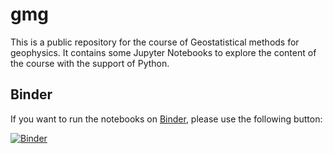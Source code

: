 # gmg

This is a public repository for the course of Geostatistical methods
for geophysics.  It contains some Jupyter Notebooks to explore the
content of the course with the support of Python.

## Binder

If you want to run the notebooks on [Binder](https://mybinder.org/),
please use the following button:

[![Binder](https://mybinder.org/badge_logo.svg)](https://mybinder.org/v2/gh/alecomunian/gmg/HEAD)






